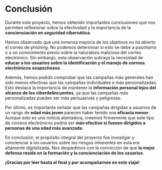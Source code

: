 # Conclusión

Durante este proyecto, hemos obtenido importantes conclusiones que nos permiten reflexionar sobre la efectividad y la importancia de la **concienciación en seguridad cibernética**.

Hemos observado que una inmensa mayoría de los objetivos no ha abierto el correo de phishing. No podemos determinar si esto se debe a pasotismo o a un conocimiento previo sobre la naturaleza maliciosa del correo electrónico. 
Sin embargo, esta observación subraya la necesidad de **educar a los usuarios sobre la identificación y el manejo de correos electrónicos sospechosos**.

Además, hemos podido comprobar que las campañas más generales han sido menos efectivas que las campañas individuales o más personalizadas. 
Esto destaca la importancia de mantener la **información personal lejos del alcance de los ciberdelincuentes**, ya que las campañas más personalizadas pueden ser más persuasivas y peligrosas.

Por último, es importante señalar que las campañas dirigidas a usuarios de un rango de **edad más joven** parecen haber tenido una **eficacia menor**. 
Aunque esto es una noticia alentadora, creemos firmemente que este tipo de correos electrónicos podría ser **más efectivo si fuesen dirigidos a personas de una edad más avanzada**.

En conclusión, el propósito integral del proyecto fue investigar y concienciar a los usuarios sobre los riesgos inherentes en esta era altamente digitalizada. 
Nos despedimos con la convicción de que **la mejor defensa reside en la formación y la concienciación de los usuarios**.

**¡Gracias por leer hasta el final y por acompañarnos en este viaje!**
